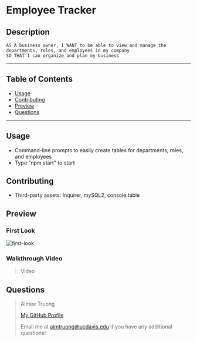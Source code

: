 # Employee Tracker


## Description
    AS A business owner, I WANT to be able to view and manage the departments, roles, and employees in my company
    SO THAT I can organize and plan my business

---

## Table of Contents
- [Usage](#usage)
- [Contributing](#contributing)
- [Preview](#preview)
- [Questions](#questions)

---


## Usage
- Command-line prompts to easily create tables for departments, roles, and employees
- Type "npm start" to start


## Contributing
- Third-party assets: Inquirer, mySQL2, console.table

## Preview
### First Look
![first-look](https://user-images.githubusercontent.com/95596045/159210562-66747fdb-8dc9-424d-b960-1e70e22e5e6f.JPG)


### Walkthrough Video
>Video

## Questions
>Aimee Truong
>
>[My GitHub Profile](https://github.com/aimtruong)
>
>Email me at aimtruong@ucdavis.edu if you have any additional questions!

    
